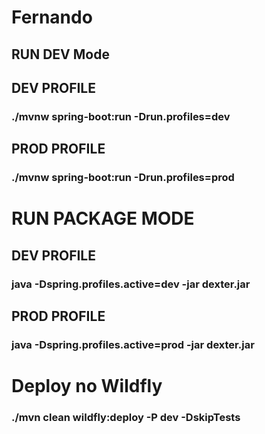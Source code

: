 # Fernando

## RUN DEV Mode

## DEV PROFILE
### ./mvnw spring-boot:run -Drun.profiles=dev

## PROD PROFILE
### ./mvnw spring-boot:run -Drun.profiles=prod


# RUN PACKAGE MODE

## DEV PROFILE
### java -Dspring.profiles.active=dev -jar dexter.jar

## PROD PROFILE
### java -Dspring.profiles.active=prod -jar dexter.jar


# Deploy no Wildfly

### ./mvn clean wildfly:deploy -P dev -DskipTests




